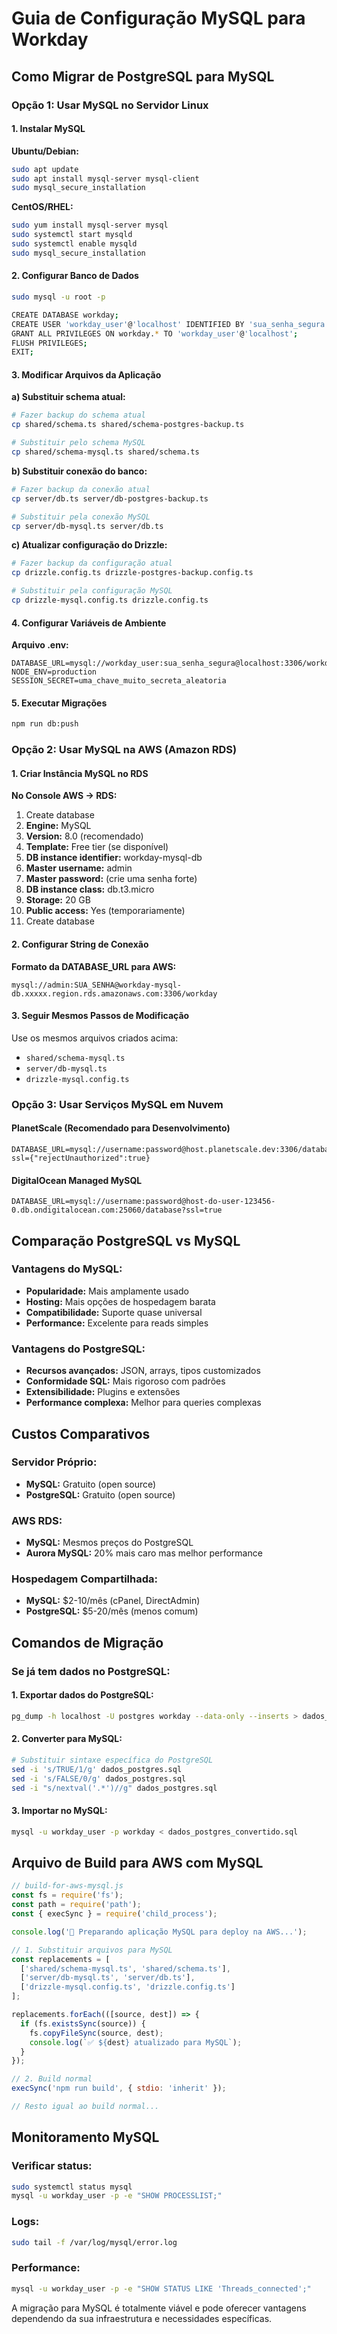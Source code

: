 # Guia de Configuração MySQL para Workday

## Como Migrar de PostgreSQL para MySQL

### Opção 1: Usar MySQL no Servidor Linux

#### 1. Instalar MySQL

**Ubuntu/Debian:**
```bash
sudo apt update
sudo apt install mysql-server mysql-client
sudo mysql_secure_installation
```

**CentOS/RHEL:**
```bash
sudo yum install mysql-server mysql
sudo systemctl start mysqld
sudo systemctl enable mysqld
sudo mysql_secure_installation
```

#### 2. Configurar Banco de Dados
```bash
sudo mysql -u root -p

CREATE DATABASE workday;
CREATE USER 'workday_user'@'localhost' IDENTIFIED BY 'sua_senha_segura';
GRANT ALL PRIVILEGES ON workday.* TO 'workday_user'@'localhost';
FLUSH PRIVILEGES;
EXIT;
```

#### 3. Modificar Arquivos da Aplicação

**a) Substituir schema atual:**
```bash
# Fazer backup do schema atual
cp shared/schema.ts shared/schema-postgres-backup.ts

# Substituir pelo schema MySQL
cp shared/schema-mysql.ts shared/schema.ts
```

**b) Substituir conexão do banco:**
```bash
# Fazer backup da conexão atual
cp server/db.ts server/db-postgres-backup.ts

# Substituir pela conexão MySQL
cp server/db-mysql.ts server/db.ts
```

**c) Atualizar configuração do Drizzle:**
```bash
# Fazer backup da configuração atual
cp drizzle.config.ts drizzle-postgres-backup.config.ts

# Substituir pela configuração MySQL
cp drizzle-mysql.config.ts drizzle.config.ts
```

#### 4. Configurar Variáveis de Ambiente

**Arquivo .env:**
```env
DATABASE_URL=mysql://workday_user:sua_senha_segura@localhost:3306/workday
NODE_ENV=production
SESSION_SECRET=uma_chave_muito_secreta_aleatoria
```

#### 5. Executar Migrações
```bash
npm run db:push
```

### Opção 2: Usar MySQL na AWS (Amazon RDS)

#### 1. Criar Instância MySQL no RDS

**No Console AWS → RDS:**
1. Create database
2. **Engine:** MySQL
3. **Version:** 8.0 (recomendado)
4. **Template:** Free tier (se disponível)
5. **DB instance identifier:** workday-mysql-db
6. **Master username:** admin
7. **Master password:** (crie uma senha forte)
8. **DB instance class:** db.t3.micro
9. **Storage:** 20 GB
10. **Public access:** Yes (temporariamente)
11. Create database

#### 2. Configurar String de Conexão

**Formato da DATABASE_URL para AWS:**
```
mysql://admin:SUA_SENHA@workday-mysql-db.xxxxx.region.rds.amazonaws.com:3306/workday
```

#### 3. Seguir Mesmos Passos de Modificação

Use os mesmos arquivos criados acima:
- `shared/schema-mysql.ts`
- `server/db-mysql.ts` 
- `drizzle-mysql.config.ts`

### Opção 3: Usar Serviços MySQL em Nuvem

#### PlanetScale (Recomendado para Desenvolvimento)
```env
DATABASE_URL=mysql://username:password@host.planetscale.dev:3306/database?ssl={"rejectUnauthorized":true}
```

#### DigitalOcean Managed MySQL
```env
DATABASE_URL=mysql://username:password@host-do-user-123456-0.db.ondigitalocean.com:25060/database?ssl=true
```

## Comparação PostgreSQL vs MySQL

### Vantagens do MySQL:
- **Popularidade:** Mais amplamente usado
- **Hosting:** Mais opções de hospedagem barata
- **Compatibilidade:** Suporte quase universal
- **Performance:** Excelente para reads simples

### Vantagens do PostgreSQL:
- **Recursos avançados:** JSON, arrays, tipos customizados
- **Conformidade SQL:** Mais rigoroso com padrões
- **Extensibilidade:** Plugins e extensões
- **Performance complexa:** Melhor para queries complexas

## Custos Comparativos

### Servidor Próprio:
- **MySQL:** Gratuito (open source)
- **PostgreSQL:** Gratuito (open source)

### AWS RDS:
- **MySQL:** Mesmos preços do PostgreSQL
- **Aurora MySQL:** 20% mais caro mas melhor performance

### Hospedagem Compartilhada:
- **MySQL:** $2-10/mês (cPanel, DirectAdmin)
- **PostgreSQL:** $5-20/mês (menos comum)

## Comandos de Migração

### Se já tem dados no PostgreSQL:

#### 1. Exportar dados do PostgreSQL:
```bash
pg_dump -h localhost -U postgres workday --data-only --inserts > dados_postgres.sql
```

#### 2. Converter para MySQL:
```bash
# Substituir sintaxe específica do PostgreSQL
sed -i 's/TRUE/1/g' dados_postgres.sql
sed -i 's/FALSE/0/g' dados_postgres.sql
sed -i "s/nextval('.*')//g" dados_postgres.sql
```

#### 3. Importar no MySQL:
```bash
mysql -u workday_user -p workday < dados_postgres_convertido.sql
```

## Arquivo de Build para AWS com MySQL

```javascript
// build-for-aws-mysql.js
const fs = require('fs');
const path = require('path');
const { execSync } = require('child_process');

console.log('🔨 Preparando aplicação MySQL para deploy na AWS...');

// 1. Substituir arquivos para MySQL
const replacements = [
  ['shared/schema-mysql.ts', 'shared/schema.ts'],
  ['server/db-mysql.ts', 'server/db.ts'],
  ['drizzle-mysql.config.ts', 'drizzle.config.ts']
];

replacements.forEach(([source, dest]) => {
  if (fs.existsSync(source)) {
    fs.copyFileSync(source, dest);
    console.log(`✅ ${dest} atualizado para MySQL`);
  }
});

// 2. Build normal
execSync('npm run build', { stdio: 'inherit' });

// Resto igual ao build normal...
```

## Monitoramento MySQL

### Verificar status:
```bash
sudo systemctl status mysql
mysql -u workday_user -p -e "SHOW PROCESSLIST;"
```

### Logs:
```bash
sudo tail -f /var/log/mysql/error.log
```

### Performance:
```bash
mysql -u workday_user -p -e "SHOW STATUS LIKE 'Threads_connected';"
```

A migração para MySQL é totalmente viável e pode oferecer vantagens dependendo da sua infraestrutura e necessidades específicas.